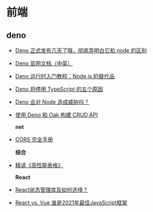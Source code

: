 # 前端

## deno

* [Deno 正式发布几天了哦，彻底弄明白它和 node 的区别](src/front/deno/src/1-nodevsdeno.md)
* [Deno 官网文档（中英）](src/front/deno/src/2-deno.md)
* [Deno 运行时入门教程：Node.js 的替代品](src/front/deno/src/3-denoruan.md)
* [Deno 将停用 TypeScript 的五个原因](src/front/deno/src/4-denostopts.md)
* [Deno 会对 Node 造成威胁吗？](src/front/deno/src/5-denovsnode.md)
* [使用 Deno 和 Oak 构建 CRUD API](src/front/deno/src/6-denooak.md)

  **net**

* [CORS 完全手册](src/front/net/src/1-cors-huli.md)

  **综合**

* [精读《高性能表格》](src/front/other/src/1-front-excel.md)

  **React**

* [React状态管理库及如何选择？](src/front/react/src/1-react-state.md)
* [React vs. Vue 谁是2021年最佳JavaScript框架](src/front/react/src/2-react-vs-vue-2021.md)

